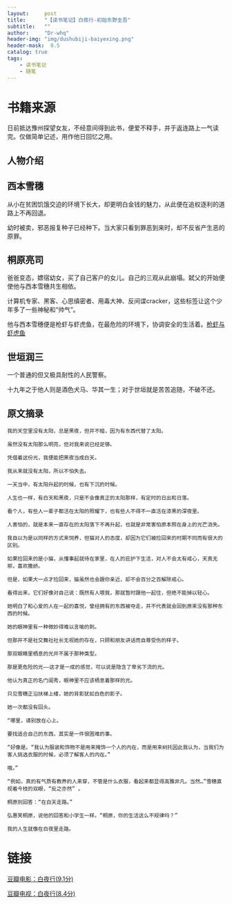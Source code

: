 ```yaml
---
layout:     post
title:      "【读书笔记】白夜行-初始东野圭吾"
subtitle:   ""
author:     "Dr-whq"
header-img: "img/dushubiji-baiyexing.png"
header-mask:  0.5
catalog: true
tags:
    - 读书笔记
    - 随笔
---
```


# 书籍来源
日前抵达豫州探望女友，不经意间得到此书，便爱不释手，并于返连路上一气读完。仅做简单记述，用作他日回忆之用。

## 人物介绍

## 西本雪穗

从小在贫困饥饿交迫的环境下长大，却更明白金钱的魅力，从此便在追权逐利的道路上不再回退。

幼时被卖，邪恶报复种子已经种下。当大家只看到罪恶到来时，却不反省产生恶的原罪。

## 桐原亮司

爸爸变态，嫖宿幼女，买了自己客户的女儿。自己的三观从此崩塌。弑父的开始便使他与西本雪穗共生相依。

计算机专家、黑客、心思缜密者、用毒大神、反间谍cracker，这些标签让这个少年多了一些神秘和“帅气”。

他与西本雪穗便是枪虾与虾虎鱼，在最危险的环境下，协调安全的生活着。[枪虾与虾虎鱼](https://www.bilibili.com/video/av50226227/)

## 世垣润三

一个普通的但又极具耐性的人民警察。

十九年之于他人则是酒色犬马、华其一生；对于世垣就是苦苦追随，不破不还。
## 原文摘录

```
我的天空里没有太阳，总是黑夜，但并不暗，因为有东西代替了太阳。

虽然没有太阳那么明亮，但对我来说已经足够。

凭借着这份光，我便能把黑夜当成白天。

我从来就没有太阳，所以不怕失去。
```


```
一天当中，有太阳升起的时候，也有下沉的时候。

人生也一样，有白天和黑夜，只是不会像真正的太阳那样，有定时的日出和日落。

看个人，有些人一辈子都活在太阳的照耀下，也有些人不得不一直活在漆黑的深夜里。

人害怕的，就是本来一直存在的太阳落下不再升起，也就是非常害怕原本照在身上的光芒消失。 
```


```
我自以为是以同样的方式来饲养，但猫对人的态度，却因为它们被捡回来的时期不同而有很大的区别。

如果捡回来的是小猫，从懂事起就待在家里，在人的庇护下生活，对人不会太有戒心，天真无邪，喜欢撒娇。

但是，如果大一点才捡回来，猫虽然也会跟你亲近，却不会百分之百解除戒心。

看得出来，它们好像对自己说：既然有人喂我，那就暂时跟他一起住，但绝不能掉以轻心。
```

```
她明白了和心爱的人在一起的喜悦，曾经拥有的东西被夺走，并不代表就会回到原来没有那种东西的时候。
```


```
她的眼神里有一种微妙得难以言喻的刺。

但那并不是社交舞社社长无视她的存在，只顾和朋友讲话而自尊受伤的样子。

那双眼睛里栖息的光并不属于那种类型。

那是更危险的光——这才是一成的感觉，可以说是隐含了卑劣下流的光。

他认为真正的名门闺秀，眼神里不应该栖息着那样的光。
```


```
只见雪穗正沿扶梯上楼，她的背影犹如白色的影子。 

她一次都没有回头。
```


```
“哪里，请别放在心上。

要找适合自己的东西，其实是一件很困难的事。

“好像是。“我认为服装和饰物不是用来掩饰一个人的内在，而是用来树托因此我认为，当我们为客人挑选衣服的时候，必须了解客人的内在。” 

哦。”

“例如，真的有气质有教养的人来穿，不管是什么衣服，看起来都显得高雅非凡。当然…”雪穗直视着今枝的双眼，“反之亦然” 。
```


```
桐原则回答：“在白天走路。”

弘惠笑桐原，说他的回答和小学生一样。“桐原，你的生活这么不规律吗？”

我的人生就像在白夜里走路。
```
# 链接

[豆瓣电影：白夜行(9.1分)](https://book.douban.com/subject/10554308/)

[豆瓣电视：白夜行(8.4分)](https://movie.douban.com/subject/2031438/)
